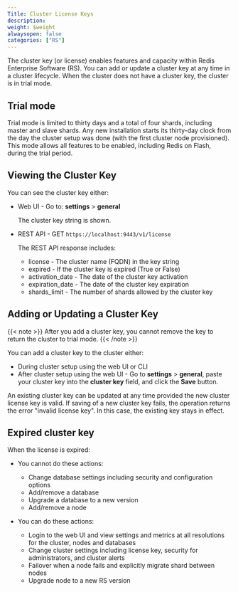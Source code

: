 ```yaml
---
Title: Cluster License Keys
description:
weight: $weight
alwaysopen: false
categories: ["RS"]
---
```

The cluster key (or license) enables features and capacity within Redis Enterprise Software (RS).
You can add or update a cluster key at any time in a cluster lifecycle.
When the cluster does not have a cluster key, the cluster is in trial mode.

## Trial mode

Trial mode is limited to thirty days and a total of four shards, including master and slave
shards. Any new installation starts its thirty-day clock from the day
the cluster setup was done (with the first cluster node provisioned).
This mode allows all features to be enabled, including Redis on Flash,
during the trial period.

## Viewing the Cluster Key

You can see the cluster key either:

- Web UI - Go to: **settings** > **general**

    The cluster key string is shown.
- REST API - GET `https://localhost:9443/v1/license`

    The REST API response includes:
    - license - The cluster name (FQDN) in the key string
    - expired - If the cluster key is expired (True or False)
    - activation_date - The date of the cluster key activation
    - expiration_date - The date of the cluster key expiration
    - shards_limit - The number of shards allowed by the cluster key

## Adding or Updating a Cluster Key

{{< note >}}
After you add a cluster key, you cannot remove the key to return the cluster to trial mode.
{{< /note >}}

You can add a cluster key to the cluster either:

- During cluster setup using the web UI or CLI
- After cluster setup using the web UI -
    Go to **settings** > **general**, paste your cluster key into the **cluster key** field, and click the **Save** button.

An existing cluster key can be updated at any time provided the new
cluster license key is valid. If saving of a new cluster key fails, the
operation returns the error "invalid license key". In this case, the
existing key stays in effect.

## Expired cluster key

When the license is expired:

- You cannot do these actions:

    - Change database settings including security and configuration options
    - Add/remove a database
    - Upgrade a database to a new version
    - Add/remove a node

- You can do these actions:

    - Login to the web UI and view settings and metrics at all resolutions
        for the cluster, nodes and databases
    - Change cluster settings including license key, security for administrators, and cluster alerts
    - Failover when a node fails and explicitly migrate shard between nodes
    - Upgrade node to a new RS version
